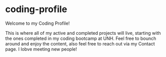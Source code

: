 # coding-profile

Welcome to my Coding Profile!

This is where all of my active and completed projects will live, starting with the ones completed in my coding bootcamp at UNH. Feel free to bounch around and enjoy the content, also feel free to reach out via my Contact page. I lobve meeting new people!